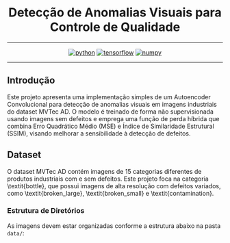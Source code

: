 <div align="center">

# Detecção de Anomalias Visuais para Controle de Qualidade

----------

[![python](https://img.shields.io/badge/python-3.8%2B-green)]()
[![tensorflow](https://img.shields.io/badge/tensorflow-2.10%2B-orange)]()
[![numpy](https://img.shields.io/badge/numpy-1.22%2B-blue)]()

----------

<div align="left">

## Introdução

Este projeto apresenta uma implementação simples de um Autoencoder Convolucional para detecção de anomalias visuais em imagens industriais do dataset MVTec AD. O modelo é treinado de forma não supervisionada usando imagens sem defeitos e emprega uma função de perda híbrida que combina Erro Quadrático Médio (MSE) e Índice de Similaridade Estrutural (SSIM), visando melhorar a sensibilidade à detecção de defeitos.

## Dataset

O dataset MVTec AD contém imagens de 15 categorias diferentes de produtos industriais com e sem defeitos. Este projeto foca na categoria \textit{bottle}, que possui imagens de alta resolução com defeitos variados, como \textit{broken\_large}, \textit{broken\_small} e \textit{contamination}.

### Estrutura de Diretórios

As imagens devem estar organizadas conforme a estrutura abaixo na pasta `data/`:

